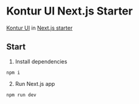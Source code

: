 # Kontur UI Next.js Starter

[Kontur UI](https://tech.skbkontur.ru/kontur-ui/) in [Next.js starter](https://nextjs.org/docs/app/getting-started/installation)

## Start

1. Install dependencies
```
npm i
```

2. Run Next.js app
```
npm run dev
```
